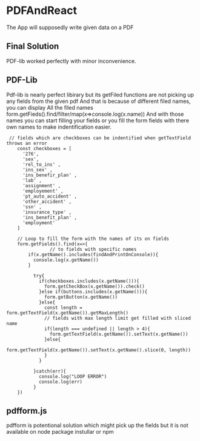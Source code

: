 # PDFAndReact
The App will supposedly write given data on a PDF

## Final Solution
PDF-lib worked perfectly with minor inconvenience. 

## PDF-Lib 
Pdf-lib is nearly perfect libirary but its getFiled 
functions are not picking up any fields from the given pdf
And that is because of different filed names, you can display
All the filed names form.getFieds().find/filter/map(x=>console.log(x.name))
And with those names you can start filling your fields
or you fill the form fields with there own names to make indentification easier.

~~~
 // fields which are checkboxes can be indentified when getTextField throws an error
    const checkboxes = [
      '276',
      'sex',
      'rel_to_ins' ,
      'ins_sex' ,
      'ins_benefir_plan' ,
      'lab' ,
      'assignment' ,
      'employement' , 
      'pt_auto_accident' ,
      'other_accident' ,
      'ssn' ,
      'insurance_type' ,
      'ins_benefit_plan' ,
      'employment'
    ]

    // Loop to fill the form with the names of its on fields 
    form.getFields().find(x=>{  
                // to fields with specific names
        if(x.getName().includes(findAndPrintOnConsole)){
          console.log(x.getName())
        }
       
          try{
            if(checkboxes.includes(x.getName())){
              form.getCheckBox(x.getName()).check()
            }else if(buttons.includes(x.getName())){
              form.getButton(x.getName())
            }else{
              const length = form.getTextField(x.getName()).getMaxLength()
              // fields with max length limit get filled with sliced name
              if(length === undefined || length > 4){
                form.getTextField(x.getName()).setText(x.getName())
              }else{
                form.getTextField(x.getName()).setText(x.getName().slice(0, length))
              }
            }
  
          }catch(err){
            console.log("LOOP ERROR")
            console.log(err)
          }
    })
~~~

## pdfform.js
pdfform is potentional solution which might pick up the fields
but it is not available on node package instullar or npm 
